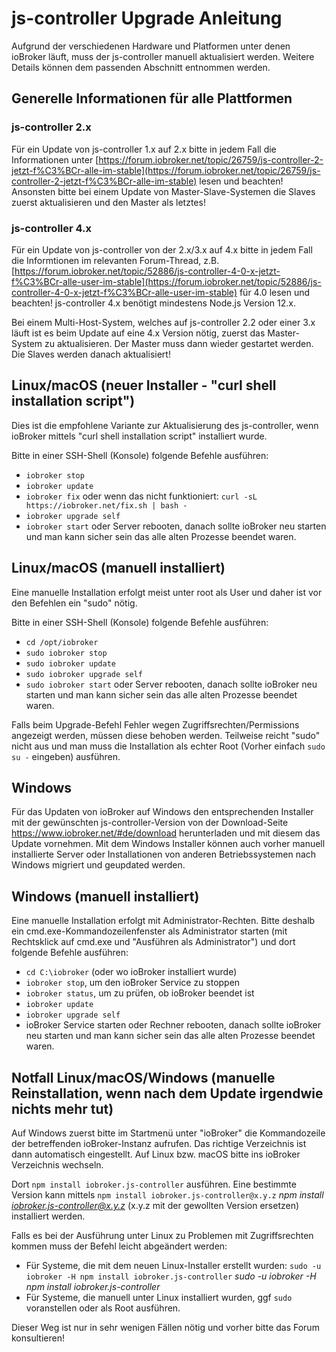 # js-controller Upgrade Anleitung

Aufgrund der verschiedenen Hardware und Platformen unter denen ioBroker läuft, muss der js-controller manuell aktualisiert werden. Weitere Details können dem passenden Abschnitt entnommen werden.

## Generelle Informationen für alle Plattformen

### js-controller 2.x
Für ein Update von js-controller 1.x auf 2.x bitte in jedem Fall die Informationen unter [https://forum.iobroker.net/topic/26759/js-controller-2-jetzt-f%C3%BCr-alle-im-stable](https://forum.iobroker.net/topic/26759/js-controller-2-jetzt-f%C3%BCr-alle-im-stable) lesen und beachten!
Ansonsten bitte bei einem Update von Master-Slave-Systemen die Slaves zuerst aktualisieren und den Master als letztes! 

### js-controller 4.x
Für ein Update von js-controller von der 2.x/3.x auf 4.x bitte in jedem Fall die Informtionen im relevanten Forum-Thread, z.B. [https://forum.iobroker.net/topic/52886/js-controller-4-0-x-jetzt-f%C3%BCr-alle-user-im-stable](https://forum.iobroker.net/topic/52886/js-controller-4-0-x-jetzt-f%C3%BCr-alle-user-im-stable) für 4.0 lesen und beachten! js-controller 4.x benötigt mindestens Node.js Version 12.x.

Bei einem Multi-Host-System, welches auf js-controller 2.2 oder einer 3.x läuft ist es beim Update auf eine 4.x Version nötig, zuerst das Master-System zu aktualisieren. Der Master muss dann wieder gestartet werden. Die Slaves werden danach aktualisiert! 

## Linux/macOS (neuer Installer - "curl shell installation script")
Dies ist die empfohlene Variante zur Aktualisierung des js-controller, wenn ioBroker mittels "curl shell installation script" installiert wurde.

Bitte in einer SSH-Shell (Konsole) folgende Befehle ausführen:
* `iobroker stop`
* `iobroker update`
* `iobroker fix` oder wenn das nicht funktioniert: `curl -sL https://iobroker.net/fix.sh | bash -`
* `iobroker upgrade self`
* `iobroker start` oder Server rebooten, danach sollte ioBroker neu starten und man kann sicher sein das alle alten Prozesse beendet waren.
<!-- copy
iobroker stop
iobroker update
iobroker fix
iobroker upgrade self
iobroker start
-->

## Linux/macOS (manuell installiert)

Eine manuelle Installation erfolgt meist unter root als User und daher ist vor den Befehlen ein "sudo" nötig.

Bitte in einer SSH-Shell (Konsole) folgende Befehle ausführen:
* `cd /opt/iobroker`
* `sudo iobroker stop`
* `sudo iobroker update`
* `sudo iobroker upgrade self`
* `sudo iobroker start` oder Server rebooten, danach sollte ioBroker neu starten und man kann sicher sein das alle alten Prozesse beendet waren.
<!-- copy
cd /opt/iobroker
sudo iobroker stop
sudo iobroker upgrade
sudo iobroker upgrade self
sudo iobroker start
-->

Falls beim Upgrade-Befehl Fehler wegen Zugriffsrechten/Permissions angezeigt werden, müssen diese behoben werden. Teilweise reicht "sudo" nicht aus und man muss die Installation als echter Root (Vorher einfach `sudo su -` eingeben) ausführen.

## Windows

Für das Updaten von ioBroker auf Windows den entsprechenden Installer mit der gewünschten js-controller-Version von der Download-Seite https://www.iobroker.net/#de/download herunterladen und mit diesem das Update vornehmen. Mit dem Windows Installer können auch vorher manuell installierte Server oder Installationen von anderen Betriebssystemen nach Windows migriert und geupdated werden.

## Windows (manuell installiert)
Eine manuelle Installation erfolgt mit Administrator-Rechten. Bitte deshalb ein cmd.exe-Kommandozeilenfenster als Administrator starten (mit Rechtsklick auf cmd.exe und "Ausführen als Administrator") und dort folgende Befehle ausführen:
* `cd C:\iobroker` (oder wo ioBroker installiert wurde)
* `iobroker stop`, um den ioBroker Service zu stoppen
* `iobroker status`, um zu prüfen, ob ioBroker beendet ist
* `iobroker update`
* `iobroker upgrade self`
* ioBroker Service starten oder Rechner rebooten, danach sollte ioBroker neu starten und man kann sicher sein das alle alten Prozesse beendet waren.
<!-- copy
cd C:\iobroker
iobroker stop
iobroker status
iobroker update
iobroker upgrade self
-->

## Notfall Linux/macOS/Windows (manuelle Reinstallation, wenn nach dem Update irgendwie nichts mehr tut)
Auf Windows zuerst bitte im Startmenü unter "ioBroker" die Kommandozeile der betreffenden ioBroker-Instanz aufrufen. Das richtige Verzeichnis ist dann automatisch eingestellt. Auf Linux bzw. macOS bitte ins ioBroker Verzeichnis wechseln.

Dort `npm install iobroker.js-controller` ausführen. Eine bestimmte Version kann mittels `npm install iobroker.js-controller@x.y.z` *npm install iobroker.js-controller@x.y.z* (x.y.z mit der gewollten Version ersetzen) installiert werden.

Falls es bei der Ausführung unter Linux zu Problemen mit Zugriffsrechten kommen muss der Befehl leicht abgeändert werden:
* Für Systeme, die mit dem neuen Linux-Installer erstellt wurden: `sudo -u iobroker -H npm install iobroker.js-controller` *sudo -u iobroker -H npm install iobroker.js-controller*
* Für Systeme, die manuell unter Linux installiert wurden, ggf `sudo` voranstellen oder als Root ausführen.

Dieser Weg ist nur in sehr wenigen Fällen nötig und vorher bitte das Forum konsultieren!
